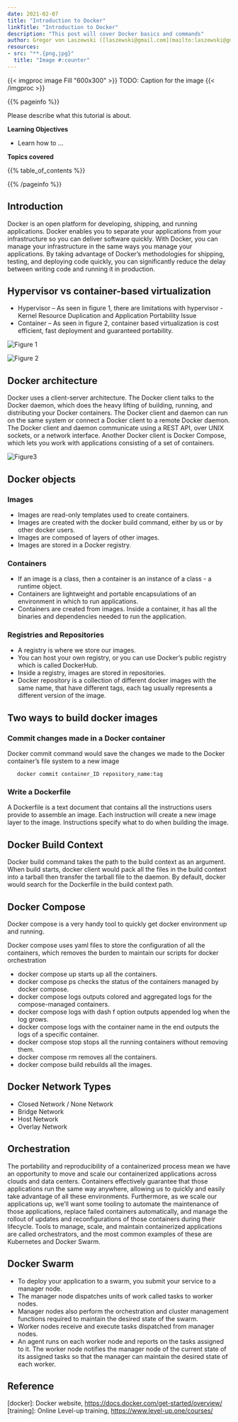 ```yaml
---
date: 2021-02-07
title: "Introduction to Docker"
linkTitle: "Introduction to Docker"
description: "This post will cover Docker basics and commands"
author: Gregor von Laszewski ([laszewski@gmail.com](mailto:laszewski@gmail.com)) [laszewski.github.io](https://laszewski.github.io)
resources:
- src: "**.{png,jpg}"
  title: "Image #:counter"
---
```


{{< imgproc image Fill "600x300" >}}
TODO: Caption for the image
{{< /imgproc >}}


{{% pageinfo %}}

Please describe what this tutorial is about. 

**Learning Objectives**

* Learn how to ...
  
**Topics covered**

{{% table_of_contents %}}

{{% /pageinfo %}}


## Introduction

Docker is an open platform for developing, shipping, and running applications. Docker enables you to separate your 
applications from your infrastructure so you can deliver software quickly. With Docker, you can manage your infrastructure in the same ways you manage your applications. By taking advantage of Docker’s methodologies for shipping, testing, and deploying code quickly, you can significantly reduce the delay between writing code and running it in production.

## Hypervisor vs container-based virtualization

* Hypervisor – As seen in figure 1, there are limitations with hypervisor - Kernel Resource Duplication and Application Portability Issue
* Container – As seen in figure 2, container based virtualization is cost efficient, fast deployment and guaranteed portability.

![Figure 1](https://raw.githubusercontent.com/cloudmesh/pi/main/content/en/tutorial/docker-pi/Figure1.png)

![Figure 2](https://raw.githubusercontent.com/cloudmesh/pi/main/content/en/tutorial/docker-pi/Figure2.png)
## Docker architecture

Docker uses a client-server architecture. The Docker client talks to the Docker daemon, which does the heavy lifting of building, running, and distributing your Docker containers. The Docker client and daemon can run on the same system or connect a Docker client to a remote Docker daemon. The Docker client and daemon communicate using a REST API, over UNIX sockets, or a network interface. Another Docker client is Docker Compose, which lets you work with applications consisting of a set of containers.

![Figure3](https://raw.githubusercontent.com/cloudmesh/pi/main/content/en/tutorial/docker-pi/Figure3.png)
## Docker objects

### Images

* Images are read-only templates used to create containers. 
* Images are created with the docker build command, either by us or by other docker users. 
* Images are composed of layers of other images. 
* Images are stored in a Docker registry.

### Containers


* If an image is a class, then a container is an instance of a  class - a runtime object.
* Containers are lightweight and portable encapsulations of an environment in which to run applications.
* Containers are created from images. Inside a container, it has all the binaries and dependencies needed to run the application.


### Registries and Repositories

* A registry is where we store our images.
* You can host your own registry, or you can use Docker’s public registry which is called DockerHub.
* Inside a registry, images are stored in repositories.
* Docker repository is a collection of different docker images  with the same name, that have different tags, each tag  usually represents a different version of the image.


## Two ways to build docker images

### Commit changes made in a Docker container
Docker commit command would save the changes we made to the Docker container’s file system to a new image
```
   docker commit container_ID repository_name:tag
```


### Write a Dockerfile
 A Dockerfile is a text document that contains all the instructions users provide to assemble an image.
 Each instruction will create a new image layer to the image.
 Instructions specify what to do when building the image.

## Docker Build Context

Docker build command takes the path to the build context as an argument.
When build starts, docker client would pack all the files in the build context into a tarball then transfer the tarball file to the daemon. By default, docker would search for the Dockerfile in the build context path.

## Docker Compose


Docker compose is a very handy tool to quickly get docker environment up and running.

Docker compose uses yaml files to store the configuration of all the containers, which removes the burden to maintain  our scripts for docker orchestration

* docker compose up starts up all the containers. 
* docker compose ps checks the status of the containers managed by docker compose. 
* docker compose logs outputs colored and aggregated logs for the compose-managed 
containers. 
* docker compose logs with dash f option outputs appended log when the log grows. 
* docker compose logs with the container name in the end outputs the logs of a specific 
container. 
* docker compose stop stops all the running containers without removing them. 
* docker compose rm removes all the containers. 
* docker compose build rebuilds all the images.

## Docker Network Types

* Closed Network / None Network	
* Bridge Network
* Host Network
* Overlay Network

## Orchestration


The portability and reproducibility of a containerized process mean we have an opportunity to move and scale our containerized applications across clouds and data centers. Containers effectively guarantee that those applications run the same way anywhere, allowing us to quickly and easily take advantage of all these environments. Furthermore, as we scale our applications up, we’ll want some tooling to automate the maintenance of those applications, replace failed containers automatically, and manage the rollout of updates and reconfigurations of those containers during their lifecycle.
Tools to manage, scale, and maintain containerized applications are called orchestrators, and the most common examples of these are Kubernetes and Docker Swarm. 


## Docker Swarm

* To deploy your application to a swarm, you submit your service to a manager node. 
* The manager node dispatches units of work called tasks to worker nodes. 
* Manager nodes also perform the orchestration and cluster management functions required to maintain the desired state of the swarm.
* Worker nodes receive and execute tasks dispatched from manager nodes. 
* An agent runs on each worker node and reports on the tasks assigned to it. The worker node notifies the manager node of the current state of its assigned tasks so that the manager can maintain the desired state of each worker.


## Reference

[docker]: Docker website, <https://docs.docker.com/get-started/overview/>
[training]: Online Level-up training, <https://www.level-up.one/courses/>


